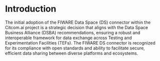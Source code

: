 # Introduction
The initial adoption of the FIWARE Data Space (DS) connector within the Citcom.ai project is a strategic decision that aligns with the Data Space Business Alliance (DSBA) recommendations, ensuring a robust and interoperable framework for data exchange across Testing and Experimentation Facilities (TEFs). The FIWARE DS connector is recognized for its compliance with open standards and ability to facilitate secure, efficient data sharing between diverse platforms and ecosystems.